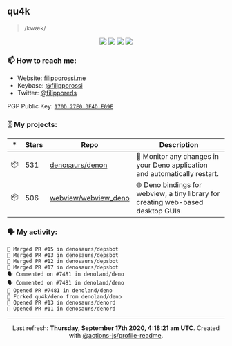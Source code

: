 ## qu4k

> /kwæk/

<p align="center">
  <img src="https://img.shields.io/badge/last%20major%20release-aug.%202000-important" />
  <img src="https://img.shields.io/badge/unminified%20size-6%20feet%206%20inches-informational" />
  <img src="https://img.shields.io/badge/vulnerabilities-high-critical" />
  <img src="https://img.shields.io/badge/code%20quality-A%20for%20effort-success" />
</p>

### 📫 How to reach me:

- Website: [filipporossi.me](https://filipporossi.me/)
- Keybase: [@filipporossi](https://keybase.io/filipporossi)
- Twitter: [@filipporeds](https://keybase.io/filipporeds)

PGP Public Key: [`170D 27E0 3F4D E09E`](https://keybase.io/filipporossi/pgp_keys.asc)

### 🗄 My projects:

|*|Stars|Repo|Description|
|---|---|---|---|
| 📦 | 531 | [denosaurs/denon](https://github.com/denosaurs/denon) | 👀 Monitor any changes in your Deno application and automatically restart. |
| 📦 | 506 | [webview/webview_deno](https://github.com/webview/webview_deno) | 🌐 Deno bindings for webview, a tiny library for creating web-based desktop GUIs |

### 🗣 My activity:

```
🎉 Merged PR #15 in denosaurs/depsbot
🎉 Merged PR #13 in denosaurs/depsbot
🎉 Merged PR #12 in denosaurs/depsbot
🎉 Merged PR #17 in denosaurs/depsbot
🗣 Commented on #7481 in denoland/deno
🗣 Commented on #7481 in denoland/deno
💪 Opened PR #7481 in denoland/deno
🍴 Forked qu4k/deno from denoland/deno
💪 Opened PR #13 in denosaurs/denord
💪 Opened PR #11 in denosaurs/denord
```

---

<p align="center">Last refresh: <b>Thursday, September 17th 2020, 4:18:21 am UTC</b>. Created with <a href=https://github.com/marketplace/actions/profile-readme>@actions-js/profile-readme</a>.</p>

